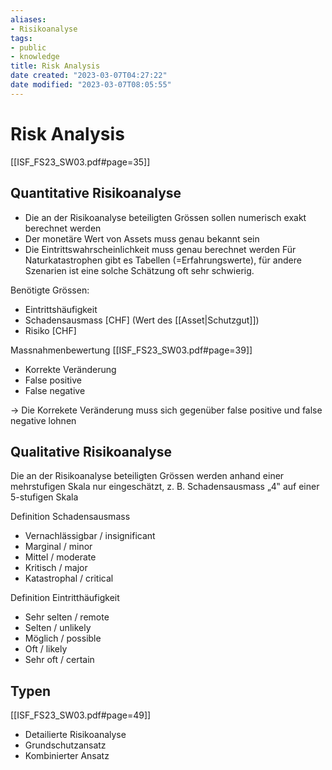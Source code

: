 ```yaml
---
aliases: 
- Risikoanalyse
tags:   
- public
- knowledge
title: Risk Analysis
date created: "2023-03-07T04:27:22"
date modified: "2023-03-07T08:05:55"
---
```


# Risk Analysis

[[ISF_FS23_SW03.pdf#page=35]]

## Quantitative Risikoanalyse

- Die an der Risikoanalyse beteiligten Grössen sollen numerisch exakt berechnet werden
- Der monetäre Wert von Assets muss genau bekannt sein
- Die Eintrittswahrscheinlichkeit muss genau berechnet werden
   Für Naturkatastrophen gibt es Tabellen (=Erfahrungswerte), für andere Szenarien ist eine solche Schätzung oft sehr schwierig.

Benötigte Grössen:
- Eintrittshäufigkeit
- Schadensausmass \[CHF\] (Wert des [[Asset|Schutzgut]])
- Risiko \[CHF\]

Massnahmenbewertung
[[ISF_FS23_SW03.pdf#page=39]]
- Korrekte Veränderung
- False positive
- False negative

-> Die Korrekete Veränderung muss sich gegenüber false positive und false negative lohnen

## Qualitative Risikoanalyse

Die an der Risikoanalyse beteiligten Grössen werden anhand einer mehrstufigen Skala nur eingeschätzt, z. B. Schadensausmass „4‟ auf einer 5-stufigen Skala

Definition Schadensausmass
- Vernachlässigbar / insignificant
- Marginal / minor
- Mittel / moderate
- Kritisch / major
- Katastrophal / critical

Definition Eintritthäufigkeit
- Sehr selten / remote
- Selten / unlikely
- Möglich / possible
- Oft / likely
- Sehr oft / certain

## Typen

[[ISF_FS23_SW03.pdf#page=49]]

- Detailierte Risikoanalyse
- Grundschutzansatz
- Kombinierter Ansatz
